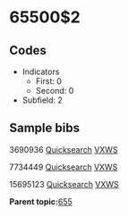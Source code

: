# 65500$2

## Codes

-   Indicators
    -   First: 0
    -   Second: 0
-   Subfield: 2

## Sample bibs

3690936 [Quicksearch](https://search.library.yale.edu/catalog/3690936) [VXWS](http://prodorbis.library.yale.edu:7014/vxws/GetHoldingsService?bibId=3690936)

7734449 [Quicksearch](https://search.library.yale.edu/catalog/7734449) [VXWS](http://prodorbis.library.yale.edu:7014/vxws/GetHoldingsService?bibId=7734449)

15695123 [Quicksearch](https://search.library.yale.edu/catalog/15695123) [VXWS](http://prodorbis.library.yale.edu:7014/vxws/GetHoldingsService?bibId=15695123)

**Parent topic:**[655](../../tags/655/655.md)


